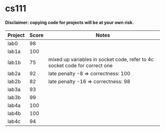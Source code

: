 # cs111

#### Disclaimer: copying code for projects will be at your own risk.

Project | Score | Notes
------- | ----- | -----
lab0 | 98 | 
lab1a | 100 |
lab1b | 75 | mixed up variables in socket code, refer to 4c socket code for correct one
lab2a | 92 | late penalty -8 => correctness: 100
lab2b | 82 | late penalty -16 => correctness: 98
lab3a | 93 |
lab3b | 99 | 
lab4a | 100 | 
lab4b | 100 | 
lab4c | 94 | 